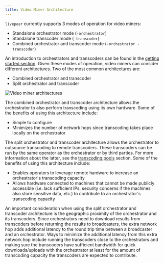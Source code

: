 ```yaml
---
title: Video Miner Architecture
---
```


`livepeer` currently supports 3 modes of operation for video miners:

- Standalone orchestrator mode (`-orchestrator`)
- Standalone transcoder mode (`-transcoder`)
- Combined orchestrator and transcoder mode (`-orchestrator -transcoder`)

An introduction to orchestrators and transcoders can be found in the
[getting started section](/video-miners/getting-started/quickstart). Given
these modes of operation, video miners can consider different architectures. Two
of the most common architectures are:

- Combined orchestrator and transcoder
- Split orchestrator and transcoder

![Video miner architectures](/docs-assets/architecture.png)

The combined orchestrator and transcoder architecture allows the orchestrator to
also perform transcoding using its own hardware. Some of the benefits of using
this architecture include:

- Simple to configure
- Minimizes the number of network hops since transcoding takes place locally on
  the orchestrator

The split orchestrator and transcoder architecture allows the orchestrator to
outsource transcoding to remote transcoders. These transcoders can be run by the
same operator as the orchestrator or by third parties. For more information
about the latter, see the
[transcoding pools](/video-miners/core-concepts/pools) section. Some of the
benefits of using this architecture include:

- Enables operators to leverage remote hardware to increase an orchestrator's
  transcoding capacity
- Allows hardware connected to machines that cannot be made publicly accessible
  (i.e. lack sufficient IPs, security concerns if the machines also store
  sensitive data, etc.) to contribute to an orchestrator's transcoding capacity

An important consideration when using the split orchestrator and transcoder
architecture is the geographic proximity of the orchestrator and its
transcoders. Since orchestrators need to download results from transcoders
before returning the results to broadcasters, the extra network hop adds
additional latency to the round trip time between a broadcaster and an
orchestrator. Ways to minimize the additional latency from this extra network
hop include running the transcoders close to the orchestrators and making sure
the transcoders have sufficient bandwidth for quick downloads/uploads with the
orchestrator at least for the amount of transcoding capacity the transcoders are
expected to contribute.

